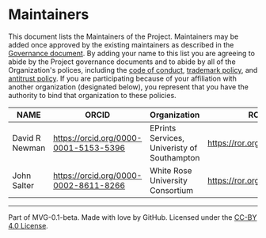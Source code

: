 # Maintainers

This document lists the Maintainers of the Project. Maintainers may be added once approved by the existing maintainers as described in the [Governance document](./GOVERNANCE.md). By adding your name to this list you are agreeing to abide by the Project governance documents and to abide by all of the Organization's polices, including the [code of conduct](../org-docs/CODE-OF-CONDUCT.md), [trademark policy](../org-docs/TRADEMARKS.md), and [antitrust policy](../org-docs/ANTITRUST.md). If you are participating because of your affiliation with another organization (designated below), you represent that you have the authority to bind that organization to these policies.

| **NAME** | **ORCID** | **Organization** | **ROR** |
| --- | --- | --- | --- |
| David R Newman | https://orcid.org/0000-0001-5153-5396 | EPrints Services, Univeristy of Southampton | https://ror.org/01ryk1543 |
| John Salter | https://orcid.org/0000-0002-8611-8266 | White Rose University Consortium | https://ror.org/0251f2x81 |

---
Part of MVG-0.1-beta.
Made with love by GitHub. Licensed under the [CC-BY 4.0 License](https://creativecommons.org/licenses/by/4.0/).
